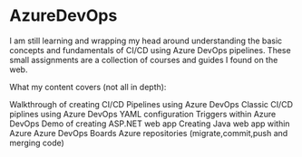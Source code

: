 # AzureDevOps

I am still learning and wrapping my head around understanding the basic concepts and fundamentals of CI/CD using Azure DevOps pipelines.
These small assignments are a collection of courses and guides I found on the web.


What my content covers (not all in depth): 

Walkthrough of creating CI/CD Pipelines using Azure DevOps
Classic CI/CD piplines using Azure DevOps
YAML configuration
Triggers within Azure DevOps 
Demo of creating ASP.NET web app 
Creating Java web app within Azure 
Azure DevOps Boards
Azure repositories (migrate,commit,push and merging code) 
